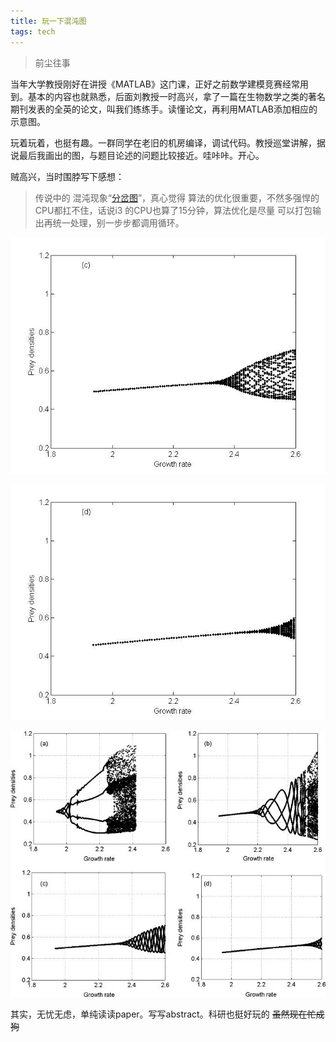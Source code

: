 ```yaml
---
title: 玩一下混沌图
tags: tech
---
```

> 前尘往事


当年大学教授刚好在讲授《MATLAB》这门课，正好之前数学建模竞赛经常用到。基本的内容也就熟悉，后面刘教授一时高兴，拿了一篇在生物数学之类的著名期刊发表的全英的论文，叫我们练练手。读懂论文，再利用MATLAB添加相应的示意图。

玩着玩着，也挺有趣。一群同学在老旧的机房编译，调试代码。教授巡堂讲解，据说最后我画出的图，与题目论述的问题比较接近。哇咔咔。开心。



贼高兴，当时围脖写下感想：
> 传说中的 混沌现象“[分岔图](https://en.wikipedia.org/wiki/Bifurcation_theory)”，真心觉得 算法的优化很重要，不然多强悍的CPU都扛不住，话说i3 的CPU也算了15分钟，算法优化是尽量 可以打包输出再统一处理，别一步步都调用循环。

![改变参数 绘制出来的图](./img/ky1.jpg "改变参数 绘制出来的图") 

![再来](./img/ky2.jpg "再来")



![都画在一起](./img/ky3.jpg "都画在一起")




其实，无忧无虑，单纯读读paper。写写abstract。科研也挺好玩的 ~~虽然现在忙成狗~~